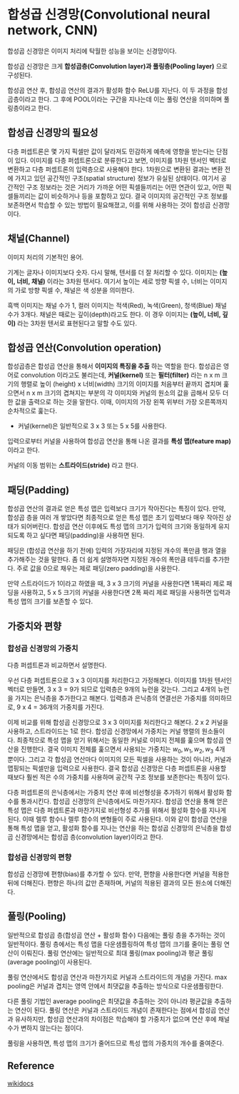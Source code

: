 # 합성곱 신경망(Convolutional neural network, CNN)
합성곱 신경망은 이미지 처리에 탁월한 성능을 보이는 신경망이다.

합성곱 신경망은 크게 **합성곱층(Convolution layer)과 풀링층(Pooling layer)** 으로 구성된다.

합성곱 연산 후, 합성곱 연산의 결과가 활성화 함수 ReLU를 지난다. 이 두 과정을 합성곱층이라고 한다. 그 후에 POOL이라는 구간을 지나는데 이는 풀링 연산을 의미하며 풀링층이라고 한다.


## 합성곱 신경망의 필요성
다층 퍼셉트론은 몇 가지 픽셀만 값이 달라져도 민감하게 예측에 영향을 받는다는 단점이 있다. 이미지를 다층 퍼셉트론으로 분류한다고 보면, 이미지를 1차원 텐서인 벡터로 변환하고 다층 퍼셉트론의 입력층으로 사용해야 한다. 1차원으로 변환된 결과는 변환 전에 가지고 있던 공간적인 구조(spatial structure) 정보가 유실된 상태이다. 여기서 공간적인 구조 정보라는 것은 거리가 가까운 어떤 픽셀들끼리는 어떤 연관이 있고, 어떤 픽셀들끼리는 값이 비슷하거나 등을 포함하고 있다. 결국 이미지의 공간적인 구조 정보를 보존하면서 학습할 수 있는 방법이 필요해졌고, 이를 위해 사용하는 것이 합성곱 신경망이다.


## 채널(Channel)
이미지 처리의 기본적인 용어.

기계는 글자나 이미지보다 숫자. 다시 말해, 텐서를 더 잘 처리할 수 있다. 이미지는 **(높이, 너비, 채널)** 이라는 3차원 텐서다. 여기서 높이는 세로 방향 픽셀 수, 너비는 이미지의 가로 방향 픽셀 수, 채널은 색 성분을 의미한다.

흑백 이미지는 채널 수가 1, 컬러 이미지는 적색(Red), 녹색(Green), 청색(Blue) 채널 수가 3개다. 채널은 때로는 깊이(depth)라고도 한다. 이 경우 이미지는 **(높이, 너비, 깊이)** 라는 3차원 텐서로 표현된다고 말할 수도 있다.


## 합성곱 연산(Convolution operation)
합성곱층은 합성곱 연산을 통해서 **이미지의 특징을 추출** 하는 역할을 한다. 합성곱은 영어로 convolution 이라고도 불리는데, **커널(kernel)** 또는 **필터(filter)** 라는 n x m 크기의 행렬로 높이 (height) x 너비(width) 크기의 이미지를 처음부터 끝까지 겹치며 훑으면서 n x m 크기의 겹쳐지는 부분의 각 이미지와 커널의 원소의 값을 곱해서 모두 더한 값을 출력으로 하는 것을 말한다. 이때, 이미지의 가장 왼쪽 위부터 가장 오른쪽까지 순차적으로 훑는다.

- 커널(kernel)은 일반적으로 3 x 3 또는 5 x 5를 사용한다.

입력으로부터 커널을 사용하여 합성곱 연산을 통해 나온 결과를 **특성 맵(feature map)** 이라고 한다.

커널의 이동 범위는 **스트라이드(stride)** 라고 한다.


## 패딩(Padding)
합성곱 연산의 결과로 얻은 특성 맵은 입력보다 크기가 작아진다는 특징이 있다. 만약, 합성곱 층을 여러 개 쌓았다면 최종적으로 얻은 특성 맵은 초기 입력보다 매우 작아진 상태가 되어버린다. 합성곱 연산 이후에도 특성 맵의 크기가 입력의 크기와 동일하게 유지되도록 하고 싶다면 패딩(padding)을 사용하면 된다.

패딩은 (합성곱 연산을 하기 전에) 입력의 가장자리에 지정된 개수의 폭만큼 행과 열을 추가해주는 것을 말한다. 좀 더 쉽게 설명하자면 지정된 개수의 폭만큼 테두리를 추가한다. 주로 값을 0으로 채우는 제로 패딩(zero padding)을 사용한다.

만약 스트라이드가 1이라고 하였을 때, 3 x 3 크기의 커널을 사용한다면 1폭짜리 제로 패딩을 사용하고, 5 x 5 크기의 커널을 사용한다면 2폭 짜리 제로 패딩을 사용하면 입력과 특성 맵의 크기를 보존할 수 있다.


## 가중치와 편향
### 합성곱 신경망의 가중치
다층 퍼셉트론과 비교하면서 설명한다.

우선 다층 퍼셉트론으로 3 x 3 이미지를 처리한다고 가정해본다. 이미지를 1차원 텐서인 벡터로 만들면, 3 x 3 = 9가 되므로 입력층은 9개의 뉴런을 갖는다. 그리고 4개의 뉴런을 가지는 은닉층을 추가한다고 해본다. 입력층과 은닉층의 연결선은 가중치를 의미하므로, 9 x 4 = 36개의 가중치를 가진다.

이제 비교를 위해 합성곱 신경망으로 3 x 3 이미지를 처리한다고 해본다. 2 x 2 커널을 사용하고, 스트라이드는 1로 한다. 합성곱 신경망에서 가중치는 커널 행렬의 원소들이다. 최종적으로 특성 맵을 얻기 위해서는 동일한 커널로 이미지 전체를 훑으며 합성곱 연산을 진행한다. 결국 이미지 전체를 훑으면서 사용되는 가중치는 $w_0, w_1, w_2, w_3$ 4개 뿐이다. 그리고 각 합성곱 연산마다 이미지의 모든 픽셀을 사용하는 것이 아니라, 커널과 맵핑되는 픽셀만을 입력으로 사용한다. 결국 합성곱 신경망은 다층 퍼셉트론을 사용할 때보다 훨씬 적은 수의 가중치를 사용하며 공간적 구조 정보를 보존한다는 특징이 있다.

다층 퍼셉트론의 은닉층에서는 가중치 연산 후에 비선형성을 추가하기 위해서 활성화 함수를 통과시킨다. 합성곱 신경망의 은닉층에서도 마찬가지다. 합성곱 연산을 통해 얻은 특성 맵은 다층 퍼셉트론과 마찬가지로 비선형성 추가를 위해서 활성화 함수를 지나게 된다. 이때 렐루 함수나 렐루 함수의 변형들이 주로 사용된다. 이와 같이 합성곱 연산을 통해 특성 맵을 얻고, 활성화 함수를 지나는 연산을 하는 합성곱 신경망의 은닉층을 합성곱 신경망에서는 합성곱 층(convolution layer)이라고 한다.

### 합성곱 신경망의 편향
합성곱 신경망에 편향(bias)를 추가할 수 있다. 만약, 편향을 사용한다면 커널을 적용한 뒤에 더해진다. 편향은 하나의 값만 존재하며, 커널의 적용된 결과의 모든 원소에 더해진다.


## 풀링(Pooling)
일반적으로 합성곱 층(합성곱 연산 + 활성화 함수) 다음에는 풀링 층을 추가하는 것이 일반적이다. 풀링 층에서는 특성 맵을 다운샘플링하여 특성 맵의 크기를 줄이는 풀링 연산이 이뤄진다. 풀링 연산에는 일반적으로 최대 풀링(max pooling)과 평균 풀링(average pooling)이 사용된다.

풀링 연산에서도 합성곱 연산과 마찬가지로 커널과 스트라이드의 개념을 가진다. max pooling은 커널과 겹치는 영역 안에서 최댓값을 추출하는 방식으로 다운샘플링한다.

다른 풀링 기법인 average pooling은 최댓값을 추출하는 것이 아니라 평균값을 추출하는 연산이 된다. 풀링 연산은 커널과 스트라이드 개념이 존재한다는 점에서 합성곱 연산과 유사하지만, 합성곱 연산과의 차이점은 학습해야 할 가중치가 없으며 연산 후에 채널 수가 변하지 않는다는 점이다.

풀링을 사용하면, 특성 맵의 크기가 줄어드므로 특성 맵의 가중치의 개수를 줄여준다.


## Reference
[wikidocs]('https://wikidocs.net/64066')
